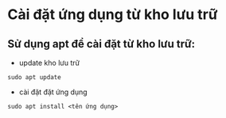 # Cài đặt ứng dụng từ kho lưu trữ

## Sử dụng apt để cài đặt từ kho lưu trữ:
- update kho lưu trữ
```
sudo apt update
```
- cài đặt đặt ứng dụng
```
sudo apt install <tên ứng dụng>

